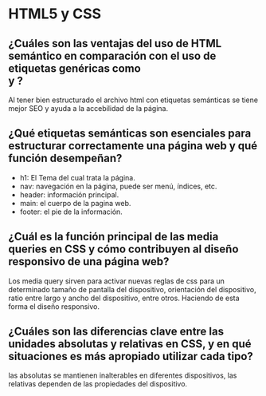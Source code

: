 # HTML5 y CSS
## ¿Cuáles son las ventajas del uso de HTML semántico en comparación con el uso de etiquetas genéricas como <div> y ?
Al tener bien estructurado el archivo html con etiquetas semánticas se tiene mejor SEO y ayuda a la accebilidad de la página.
## ¿Qué etiquetas semánticas son esenciales para estructurar correctamente una página web y qué función desempeñan?
* h1: El Tema del cual trata la página.
* nav: navegación en la página, puede ser menú, índices, etc.
* header: información principal.
* main: el cuerpo de la pagina web.
* footer: el pie de la información.
## ¿Cuál es la función principal de las media queries en CSS y cómo contribuyen al diseño responsivo de una página web?
Los media query sirven para activar nuevas reglas de css para un determinado tamaño de pantalla del dispositivo, orientación del dispositivo, ratio entre largo y ancho del dispositivo, entre otros. Haciendo de esta forma el diseño responsivo.
## ¿Cuáles son las diferencias clave entre las unidades absolutas y relativas en CSS, y en qué situaciones es más apropiado utilizar cada tipo?
las absolutas se mantienen inalterables en diferentes dispositivos, las relativas dependen de las propiedades del dispositivo.
